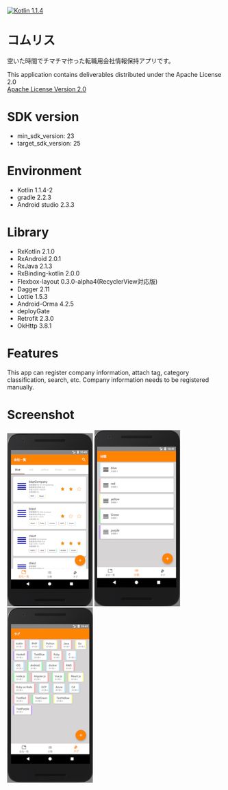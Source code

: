 [![Kotlin 1.1.4](https://img.shields.io/badge/Kotlin-1.1.4-blue.svg)](http://kotlinlang.org)

# コムリス
空いた時間でチマチマ作った転職用会社情報保持アプリです。

This application contains deliverables distributed under the Apache License 2.0  
[Apache License Version 2.0](http://www.apache.org/licenses/LICENSE-2.0)

# SDK version
* min_sdk_version: 23
* target_sdk_version: 25

# Environment
* Kotlin 1.1.4-2
* gradle 2.2.3
* Android studio 2.3.3

# Library
* RxKotlin 2.1.0
* RxAndroid 2.0.1
* RxJava 2.1.3
* RxBinding-kotlin 2.0.0
* Flexbox-layout 0.3.0-alpha4(RecyclerView対応版)
* Dagger 2.11
* Lottie 1.5.3
* Android-Orma 4.2.5
* deployGate
* Retrofit 2.3.0
* OkHttp 3.8.1

# Features
This app can register company information, attach tag, category classification, search, etc.
Company information needs to be registered manually.

# Screenshot
<img src="images/01_main.png" width="200" /> <img src="images/02_category.png" width="200" /> <img src="images/03_tag.png" width="200" />
